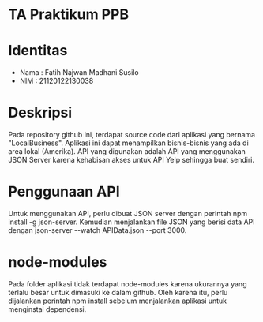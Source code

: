 # TA Praktikum PPB
Identitas
=========
- Nama : Fatih Najwan Madhani Susilo
- NIM : 21120122130038

Deskripsi
=========
Pada repository github ini, terdapat source code dari aplikasi yang bernama "LocalBusiness". Aplikasi ini dapat menampilkan bisnis-bisnis yang ada di area lokal (Amerika). API yang digunakan adalah API yang menggunakan JSON Server karena kehabisan akses untuk API Yelp sehingga buat sendiri.

Penggunaan API
==============
Untuk menggunakan API, perlu dibuat JSON server dengan perintah npm install -g json-server. Kemudian menjalankan file JSON yang berisi data API dengan json-server --watch APIData.json --port 3000.

node-modules
============
Pada folder aplikasi tidak terdapat node-modules karena ukurannya yang terlalu besar untuk dimasuki ke dalam github. Oleh karena itu, perlu dijalankan perintah npm install sebelum menjalankan aplikasi untuk menginstal dependensi.
